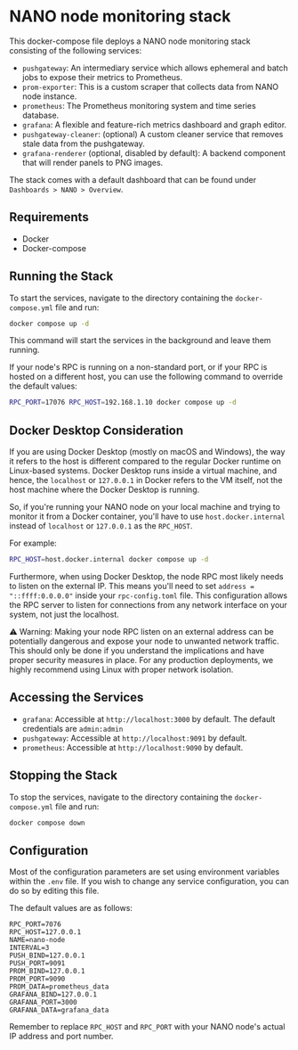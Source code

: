 # NANO node monitoring stack

This docker-compose file deploys a NANO node monitoring stack consisting of the following services:

- `pushgateway`: An intermediary service which allows ephemeral and batch jobs to expose their metrics to Prometheus.
- `prom-exporter`: This is a custom scraper that collects data from NANO node instance.
- `prometheus`: The Prometheus monitoring system and time series database.
- `grafana`: A flexible and feature-rich metrics dashboard and graph editor.
- `pushgateway-cleaner`: (optional) A custom cleaner service that removes stale data from the pushgateway.
- `grafana-renderer` (optional, disabled by default): A backend component that will render panels to PNG images.

The stack comes with a default dashboard that can be found under `Dashboards > NANO > Overview`.

## Requirements

- Docker
- Docker-compose

## Running the Stack

To start the services, navigate to the directory containing the `docker-compose.yml` file and run:

```bash
docker compose up -d
```

This command will start the services in the background and leave them running.

If your node's RPC is running on a non-standard port, or if your RPC is hosted on a different host, you can use the following command to override the default values:

```bash
RPC_PORT=17076 RPC_HOST=192.168.1.10 docker compose up -d
```

## Docker Desktop Consideration

If you are using Docker Desktop (mostly on macOS and Windows), the way it refers to the host is different compared to the regular Docker runtime on Linux-based systems. Docker Desktop runs inside a virtual machine, and hence, the `localhost` or `127.0.0.1` in Docker refers to the VM itself, not the host machine where the Docker Desktop is running.

So, if you're running your NANO node on your local machine and trying to monitor it from a Docker container, you'll have to use `host.docker.internal` instead of `localhost` or `127.0.0.1` as the `RPC_HOST`.

For example:

```bash
RPC_HOST=host.docker.internal docker compose up -d
```

Furthermore, when using Docker Desktop, the node RPC most likely needs to listen on the external IP. This means you'll need to set `address = "::ffff:0.0.0.0"` inside your `rpc-config.toml` file. This configuration allows the RPC server to listen for connections from any network interface on your system, not just the localhost.

⚠️ Warning: Making your node RPC listen on an external address can be potentially dangerous and expose your node to unwanted network traffic. This should only be done if you understand the implications and have proper security measures in place. For any production deployments, we highly recommend using Linux with proper network isolation.

## Accessing the Services

- `grafana`: Accessible at `http://localhost:3000` by default. The default credentials are `admin:admin`
- `pushgateway`: Accessible at `http://localhost:9091` by default.
- `prometheus`: Accessible at `http://localhost:9090` by default.

## Stopping the Stack

To stop the services, navigate to the directory containing the `docker-compose.yml` file and run:

```bash
docker compose down
```

## Configuration

Most of the configuration parameters are set using environment variables within the `.env` file. If you wish to change any service configuration, you can do so by editing this file.

The default values are as follows:

```
RPC_PORT=7076
RPC_HOST=127.0.0.1
NAME=nano-node
INTERVAL=3
PUSH_BIND=127.0.0.1
PUSH_PORT=9091
PROM_BIND=127.0.0.1
PROM_PORT=9090
PROM_DATA=prometheus_data
GRAFANA_BIND=127.0.0.1
GRAFANA_PORT=3000
GRAFANA_DATA=grafana_data
```
Remember to replace `RPC_HOST` and `RPC_PORT` with your NANO node's actual IP address and port number.